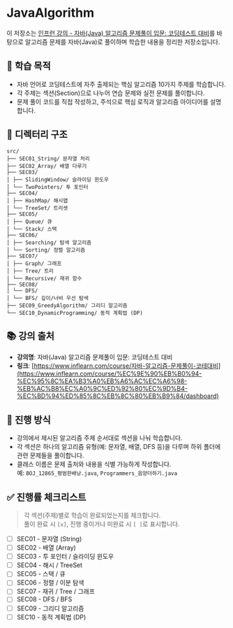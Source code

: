 # JavaAlgorithm
이 저장소는 [인프런 강의 - 자바(Java) 알고리즘 문제풀이 입문: 코딩테스트 대비](https://www.inflearn.com/course/%EC%9E%90%EB%B0%94-%EC%95%8C%EA%B3%A0%EB%A6%AC%EC%A6%98-%EB%AC%B8%EC%A0%9C%ED%92%80%EC%9D%B4-%EC%BD%94%ED%85%8C%EB%8C%80%EB%B9%84/dashboard)를 바탕으로 알고리즘 문제를 자바(Java)로 풀이하며 학습한 내용을 정리한 저장소입니다.

## 📌 학습 목적
- 자바 언어로 코딩테스트에 자주 출제되는 핵심 알고리즘 10가지 주제를 학습합니다.
- 각 주제는 섹션(Section)으로 나누어 연습 문제와 실전 문제를 풀이합니다.
- 문제 풀이 코드를 직접 작성하고, 주석으로 핵심 로직과 알고리즘 아이디어를 설명합니다.

## 📁 디렉터리 구조
```
src/
├── SEC01_String/ 문자열 처리
├── SEC02_Array/ 배열 다루기
├── SEC03/
│ ├── SlidingWindow/ 슬라이딩 윈도우
│ └── TwoPointers/ 투 포인터
├── SEC04/
│ ├── HashMap/ 해시맵
│ └── TreeSet/ 트리셋
├── SEC05/
│ ├── Queue/ 큐
│ └── Stack/ 스택
├── SEC06/
│ ├── Searching/ 탐색 알고리즘
│ └── Sorting/ 정렬 알고리즘
├── SEC07/
│ ├── Graph/ 그래프
│ ├── Tree/ 트리
│ └── Recursive/ 재귀 함수
├── SEC08/
│ └── DFS/
│ └── BFS/ 깊이/너비 우선 탐색
├── SEC09_GreedyAlgorithm/ 그리디 알고리즘
└── SEC10_DynamicProgramming/ 동적 계획법 (DP)
```
## 📚 강의 출처
- **강의명**: 자바(Java) 알고리즘 문제풀이 입문: 코딩테스트 대비  
- **링크**: [https://www.inflearn.com/course/자바-알고리즘-문제풀이-코테대비](https://www.inflearn.com/course/%EC%9E%90%EB%B0%94-%EC%95%8C%EA%B3%A0%EB%A6%AC%EC%A6%98-%EB%AC%B8%EC%A0%9C%ED%92%80%EC%9D%B4-%EC%BD%94%ED%85%8C%EB%8C%80%EB%B9%84/dashboard)

## 📌 진행 방식
- 강의에서 제시된 알고리즘 주제 순서대로 섹션을 나눠 학습합니다.
- 각 섹션은 하나의 알고리즘 유형(예: 문자열, 배열, DFS 등)을 다루며 하위 폴더에 관련 문제들을 풀이합니다.
- 클래스 이름은 문제 출처와 내용을 식별 가능하게 작성합니다.  
  예: `BOJ_12865_평범한배낭.java`, `Programmers_음양더하기.java`

## ✅ 진행률 체크리스트
> 각 섹션(주제)별로 학습이 완료되었는지를 체크합니다.  
> 풀이 완료 시 `[x]`, 진행 중이거나 미완료 시 `[ ]`로 표시합니다.

- [ ] SEC01 - 문자열 (String)
- [ ] SEC02 - 배열 (Array)
- [ ] SEC03 - 투 포인터 / 슬라이딩 윈도우
- [ ] SEC04 - 해시 / TreeSet
- [ ] SEC05 - 스택 / 큐
- [ ] SEC06 - 정렬 / 이분 탐색
- [ ] SEC07 - 재귀 / Tree / 그래프
- [ ] SEC08 - DFS / BFS
- [ ] SEC09 - 그리디 알고리즘
- [ ] SEC10 - 동적 계획법 (DP)
